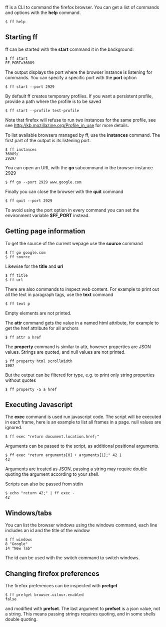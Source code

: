 
ff is a CLI to command the firefox browser. You can get a list of commands
and options with the __help__ command.

	$ ff help

## Starting ff

ff can be started with the __start__ command
it in the background:

	$ ff start
	FF_PORT=36089

The output displays the port where the browser instance is listening for commands.
You can specify a specific port with the __port__ option

	$ ff start --port 2929

By default ff creates temporary profiles. If you want a persistent profile, provide
a path where the profile is to be saved

	$ ff start --profile test-profile

Note that firefox will refuse to run two instances for the same profile,
see see http://kb.mozillazine.org/Profile_in_use for more details.

To list available browsers managed by ff, use the __instances__ command. The
first part of the output is its listening port.

	$ ff instances
	36089/
	2929/

You can open an URL with the __go__ subcommand in the browser instance 2929

	$ ff go --port 2929 www.google.com

Finally you can close the browser with the __quit__ command

	$ ff quit --port 2929

To avoid using the port option in every command you can set the environment variable 
__$FF_PORT__ instead.

##  Getting page information

To get the source of the current wepage use the __source__ command

	$ ff go google.com
	$ ff source

Likewise for the __title__ and __url__

	$ ff title
	$ ff url

There are also commands to inspect web content. For example to print out all the text in paragraph tags, use the __text__ command

	$ ff text p

Empty elements are not printed.

The __attr__ command gets the value in a named html attribute, for example to get the href attribute for all anchors

	$ ff attr a href

The __property__ command is similar to attr, however properties are JSON values. Strings are quoted, and null values are not printed.

	$ ff property html scrollWidth
	1907

But the output can be filtered for type, e.g. to print only string properties without quotes

	$ ff property -S a href

## Executing Javascript

The __exec__ command is used run javascript code. The script will be executed in each frame, here is an example to list all frames in a page. null values are ignored.

	$ ff exec "return document.location.href;"

Arguments can be passed to the script, as additional positional arguments.

	$ ff exec "return arguments[0] + arguments[1];" 42 1
	43

Arguments are treated as JSON, passing a string may require double quoting the argument
according to your shell.

Scripts can also be passed from stdin

	$ echo "return 42;" | ff exec -
	42

## Windows/tabs

You can list the browser windows using the windows command, each line includes an id
and the title of the window

	$ ff windows
	8 "Google"
	14 "New Tab"

The id can be used with the switch command to switch windows.

## Changing firefox preferences

The firefox preferences can be inspected with __prefget__

	$ ff prefget browser.uitour.enabled
	false

and modified with __prefset__. The last argument to __prefset__ is a json value, not a string.
This means passing strings requires quoting, and in some shells double quoting.
